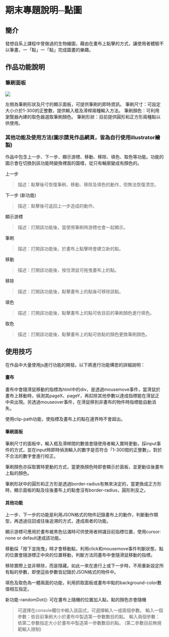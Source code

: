 # 期末專題說明─點圖
## 簡介
發想自系上課程中曾做過的生物繪圖，藉由在畫布上點擊的方式，讓使用者體驗不以筆畫，一「點」一「點」完成圖畫的樂趣。

## 作品功能說明
### 筆刷面板
![](https://i.imgur.com/MZzJRzV.png) 

左側為筆刷形狀及尺寸的顯示面板，可提供筆刷的即時資訊。
筆刷尺寸：可設定大小介於1-300的正整數，提供輸入框及滑桿兩種輸入方法。
筆刷顏色：可利用瀏覽器內建的取色器選取筆刷顏色。
筆刷形狀：目前提供圓形和正方形兩種點以供使用。
### 其他功能及使用方法(圖示請見作品網頁，皆為自行使用illustrator繪製)
作品中包含上一步、下一步、顯示游標、移動、移除、填色、取色等功能。功能的圖示會在切換到該功能時變換裡面的圖樣，從只有輪廓變成有顏色的。

上一步
>描述：點擊後可恢復筆刷、移動、移除及填色的動作，但無法恢復清空。

下一步 (新功能)
>描述：點擊後可返回上一步造成的動作。

顯示游標
>描述：打開該功能後，當使用筆刷時游標也會一起顯示。

筆刷
>描述：打開該功能後，於畫布上點擊時會建立新的點。

移動
>描述：打開該功能後，按住滑鼠可拖曳畫布上的點。

移除
>描述：打開該功能後，點擊畫布上的點後可移除該點。

填色
>描述：打開該功能後，點擊畫布上的點可依目前的筆刷顏色進行填色。

取色 
>描述：打開該功能後，點擊畫布上的點可依點的顏色更換筆刷顏色。

## 使用技巧
在作品中大量使用js進行功能的開發。以下將進行功能構思的詳細說明：
#### 畫布
畫布中會隨滑鼠移動的指標為html中的div，是透過mousemove事件，當滑鼠於畫布上移動時，偵測其pageX、pageY，再扣除其他參數以達成指標能在滑鼠正中央出現。另透過mouseover事件，在滑鼠移到非畫布的物件時指標能自動消失。

使用clip-path功能，使指標及畫布上的點在邊界時不會超出。

#### 筆刷面板
筆刷尺寸的面板中，輸入框及滑桿間的數值會隨使用者輸入實時更動，採input事件的方式，並在input時即時偵測輸入的數字是否符合「1-300間的正整數」，對於不合法的數字會進行校正。

筆刷顏色亦採取實時更動的方式，當更換顏色時即會顯示於面板，並更動往後畫布上點的顏色。

筆刷形狀中的圓形和正方形是透過border-radius有無來決定的，當更換成正方形時，顯示面板的點及往後畫布上的點會沒有border-radius，圓形則反之。

#### 其他功能
上一步、下一步的功能是利用JSON格式的物件記錄畫布上的動作，判斷動作類型，再透過往回或往後追溯的方式，達成兩者的功能。

顯示游標可應用於畫布被黑色佔滿時可供使用者辨識目前指標位置，使用cursor: none or default達成該功能。

移動採「按下並拖曳」時才會移動點，利用click和mousemove事件判斷狀態，點的位置會隨游標正中央的位置移動，判斷方法同畫布中會隨滑鼠移動的指標。

移除實際上並非移除，而是隱藏。如此一來在進行上或下一步時，不用重新設定所有點的參數，即使這些參數皆記錄於JSON格式的物件中。

填色及取色為一體兩面的功能，利用抓取面板或畫布中點的background-color數值相互指定。

新功能-randomDot(): 可在畫布上隨機的位置加入點，點的顏色亦會隨機
>可選擇在console欄位中輸入該函式，可選擇輸入一或兩個參數。
>輸入一個參數：依目前筆刷大小於畫布中製造第一參數數目的點。
>輸入兩個參數：依第二參數指定大小於畫布中製造第一參數數目的點。
>(第二參數目前無規範輸入限制)









